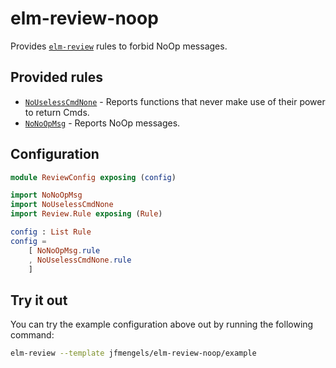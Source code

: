 # elm-review-noop

Provides [`elm-review`](https://package.elm-lang.org/packages/jfmengels/elm-review/latest/) rules to forbid NoOp messages.


## Provided rules

- [`NoUselessCmdNone`](https://package.elm-lang.org/packages/jfmengels/elm-review-noop/1.0.0/NoUselessCmdNone) - Reports functions that never make use of their power to return Cmds.
- [`NoNoOpMsg`](https://package.elm-lang.org/packages/jfmengels/elm-review-noop/1.0.0/NoNoOpMsg) - Reports NoOp messages.


## Configuration

```elm
module ReviewConfig exposing (config)

import NoNoOpMsg
import NoUselessCmdNone
import Review.Rule exposing (Rule)

config : List Rule
config =
    [ NoNoOpMsg.rule
    , NoUselessCmdNone.rule
    ]
```


## Try it out

You can try the example configuration above out by running the following command:

```bash
elm-review --template jfmengels/elm-review-noop/example
```

